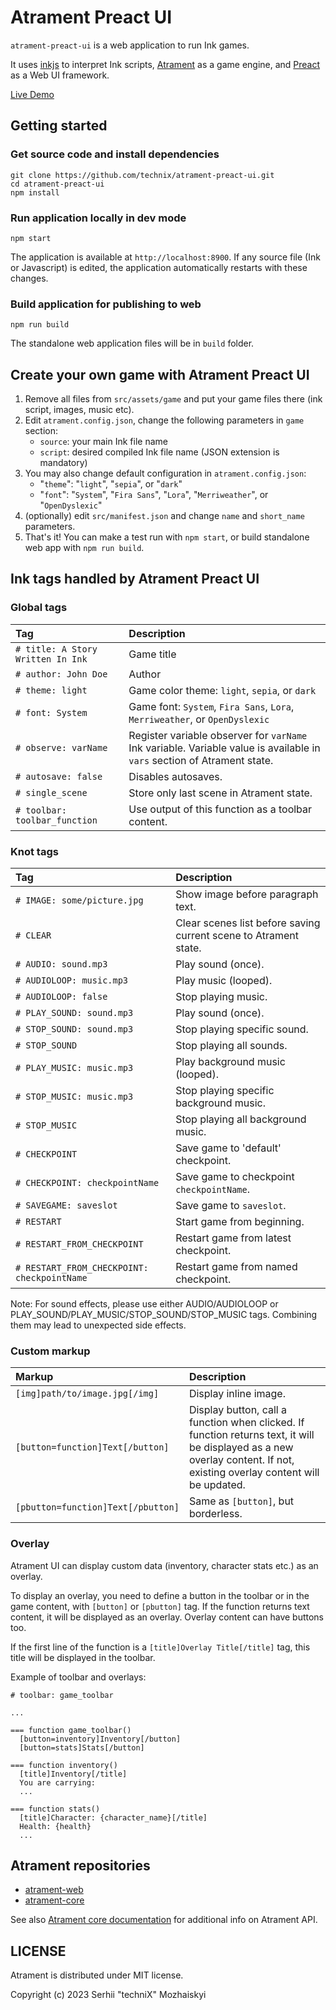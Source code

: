 # Atrament Preact UI

`atrament-preact-ui` is a web application to run Ink games.

It uses [inkjs](https://github.com/y-lohse/inkjs) to interpret Ink scripts, [Atrament](https://github.com/technix/atrament-core) as a game engine, and [Preact](https://preactjs.com/) as a Web UI framework.

[Live Demo](https://technix.github.io/atrament-preact-ui/)

## Getting started

### Get source code and install dependencies

```
git clone https://github.com/technix/atrament-preact-ui.git
cd atrament-preact-ui
npm install
```

### Run application locally in dev mode
```
npm start
```

The application is available at `http://localhost:8900`. If any source file (Ink or Javascript) is edited, the application automatically restarts with these changes.

### Build application for publishing to web
```
npm run build
```

The standalone web application files will be in `build` folder.

## Create your own game with Atrament Preact UI

1. Remove all files from `src/assets/game` and put your game files there (ink script, images, music etc).
2. Edit `atrament.config.json`, change the following parameters in `game` section:
    * `source`: your main Ink file name
    * `script`: desired compiled Ink file name (JSON extension is mandatory)
3. You may also change default configuration in `atrament.config.json`:
    * "`theme`": "`light`", "`sepia`", or "`dark`"
    * "`font`": "`System`", "`Fira Sans`", "`Lora`", "`Merriweather`", or "`OpenDyslexic`"
4. (optionally) edit `src/manifest.json` and change `name` and `short_name` parameters.
5. That's it! You can make a test run with `npm start`, or build standalone web app with `npm run build`.

## Ink tags handled by Atrament Preact UI

### Global tags

| Tag | Description                |
| :-------- | :------------------------- |
| `# title: A Story Written In Ink` | Game title |
| `# author: John Doe` | Author |
| `# theme: light` | Game color theme: `light`, `sepia`, or `dark` |
| `# font: System` | Game font: `System`, `Fira Sans`, `Lora`, `Merriweather`, or `OpenDyslexic` |
| `# observe: varName` | Register variable observer for `varName` Ink variable. Variable value is available in `vars` section of Atrament state. |
| `# autosave: false` | Disables autosaves. |
| `# single_scene` | Store only last scene in Atrament state. |
| `# toolbar: toolbar_function` | Use output of this function as a toolbar content. |

### Knot tags
| Tag | Description                |
| :-------- | :------------------------- |
| `# IMAGE: some/picture.jpg` | Show image before paragraph text. |
| `# CLEAR` | Clear scenes list before saving current scene to Atrament state. |
| `# AUDIO: sound.mp3` | Play sound (once). |
| `# AUDIOLOOP: music.mp3` | Play music (looped). |
| `# AUDIOLOOP: false` | Stop playing music. |
| `# PLAY_SOUND: sound.mp3` | Play sound (once). |
| `# STOP_SOUND: sound.mp3` | Stop playing specific sound. |
| `# STOP_SOUND` | Stop playing all sounds. |
| `# PLAY_MUSIC: music.mp3` | Play background music (looped). |
| `# STOP_MUSIC: music.mp3` | Stop playing specific background music. |
| `# STOP_MUSIC` | Stop playing all background music. |
| `# CHECKPOINT` | Save game to 'default' checkpoint. |
| `# CHECKPOINT: checkpointName` | Save game to  checkpoint `checkpointName`. |
| `# SAVEGAME: saveslot` | Save game to `saveslot`. |
| `# RESTART` | Start game from beginning. |
| `# RESTART_FROM_CHECKPOINT` | Restart game from latest checkpoint. |
| `# RESTART_FROM_CHECKPOINT: checkpointName` | Restart game from named checkpoint. |

Note: For sound effects, please use either AUDIO/AUDIOLOOP or PLAY_SOUND/PLAY_MUSIC/STOP_SOUND/STOP_MUSIC tags. Combining them may lead to unexpected side effects.

### Custom markup
| Markup | Description                |
| :-------- | :------------------------- |
| `[img]path/to/image.jpg[/img]` | Display inline image. |
| `[button=function]Text[/button]` | Display button, call a function when clicked. If function returns text, it will be displayed as a new overlay content. If not, existing overlay content will be updated. |
| `[pbutton=function]Text[/pbutton]` | Same as `[button]`, but borderless. |

### Overlay

Atrament UI can display custom data (inventory, character stats etc.) as an overlay. 

To display an overlay, you need to define a button in the toolbar or in the game content, with `[button]` or `[pbutton]` tag. If the function returns text content, it will be displayed as an overlay. Overlay content can have buttons too.

If the first line of the function is a `[title]Overlay Title[/title]` tag, this title will be displayed in the toolbar.

Example of toolbar and overlays:
```
# toolbar: game_toolbar

...

=== function game_toolbar()
  [button=inventory]Inventory[/button]
  [button=stats]Stats[/button]

=== function inventory()
  [title]Inventory[/title]
  You are carrying:
  ...

=== function stats()
  [title]Character: {character_name}[/title]
  Health: {health}
  ...

```

## Atrament repositories

- [atrament-web](https://github.com/technix/atrament-web)
- [atrament-core](https://github.com/technix/atrament-core)

See also [Atrament core documentation](https://github.com/technix/atrament-core/blob/master/README.md) for additional info on Atrament API.

## LICENSE

Atrament is distributed under MIT license.

Copyright (c) 2023 Serhii "techniX" Mozhaiskyi
